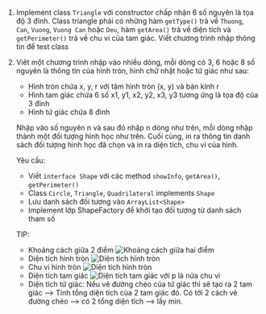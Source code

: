 1. Implement class `Triangle` với constructor chấp nhận 6 số nguyên là tọa độ 3 đỉnh. Class triangle phải có những hàm `getType()` trả về `Thuong`, `Can`, `Vuong`, `Vuong Can` hoặc `Deu`, hàm `getArea()` trả về diện tích và `getPerimeter()` trả về chu vi của tam giác. Viết chương trình nhập thông tin để test class

2. Viêt một chương trình nhập vào nhiều dòng, mỗi dòng có 3, 6 hoặc 8 số nguyên là thông tin của hình tròn, hình chữ nhật hoặc tứ giác như sau:

    - Hình tròn chứa x, y, r với tâm hình tròn (x, y) và bán kính r
    - Hình tam giác chứa 6 số x1, y1, x2, y2, x3, y3 tương ứng là tọa độ của 3 đỉnh
    - Hình tứ giác chứa 8 đỉnh

    Nhập vào số nguyên n và sau đó nhập n dòng như trên, mỗi dòng nhập thành một đối tượng hình học như trên. Cuối cùng, in ra thông tin danh sách đối tượng hình học đã chọn và in ra diện tích, chu vi của hình.

    Yêu cầu:
    - Viết `interface Shape` với các method `showInfo`, `getArea()`, `getPerimeter()`
    - Class `Circle`, `Triangle`, `Quadrilateral` implements `Shape`
    - Lưu danh sách đối tượng vào `ArrayList<Shape>`
    - Implement lớp ShapeFactory để khởi tạo đối tượng từ danh sách tham số

    TIP:
    - Khoảng cách giữa 2 điểm ![Khoảng cách giữa hai điểm](https://latex.codecogs.com/gif.download?%5Cdpi%7B120%7D%20%5Clarge%20l%3D%5Csqrt%7B%28x_%7B1%7D-x_%7B2%7D%29%5E%7B2%7D%20+%20%28y_%7B1%7D-y_%7B2%7D%29%5E%7B2%7D%7D)
    - Diện tích hình tròn ![Diện tích hình tròn](https://latex.codecogs.com/gif.download?%5Cdpi%7B120%7D%20%5Clarge%20S%20%3D%20%5Cpi%20r%5E%7B2%7D)
    - Chu vi hình tròn ![Diện tích hình tròn](https://latex.codecogs.com/gif.download?%5Cdpi%7B120%7D%20%5Clarge%20S%20%3D%202%5Cpi%20r)
    - Diện tích tam giác ![Diện tích tam giác](https://latex.codecogs.com/gif.download?%5Cdpi%7B120%7D%20%5Clarge%20S%20%3D%20%5Csqrt%7Bp%28p-a%29%28p-b%29%28p-c%29%7D) với p là nửa chu vi
    - Diện tích tứ giác: Nếu vẽ đường chéo của tứ giác thì sẽ tạo ra 2 tam giác --> Tính tổng diện tích của 2 tam giác đó. Có tới 2 cách vẽ đường chéo --> có 2 tổng diện tích --> lấy min.
